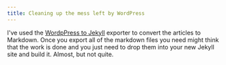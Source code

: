 ```yaml
---
title: Cleaning up the mess left by WordPress
---
```


I've used the [WordpPress to Jekyll][11] exporter to convert the articles to Markdown. Once you export all of the markdown files you need might think that the work is done and you just need to drop them into your new Jekyll site and build it. Almost, but not quite.

[11]: https://github.com/benbalter/wordpress-to-jekyll-exporter

